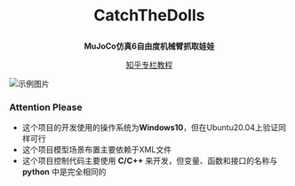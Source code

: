 # <p align="center"> CatchTheDolls </p>
**<p align="center"> MuJoCo仿真6自由度机械臂抓取娃娃 </p>**
<p align="center"><a href="https://www.zhihu.com/column/c_1828418730348134401">知乎专栏教程</a></p>

  
![示例图片](./asserts/demo4.gif "抓娃娃仿真效果")

### Attention Please
- 这个项目的开发使用的操作系统为**Windows10**，但在Ubuntu20.04上验证同样可行
- 这个项目模型场景布置主要依赖于XML文件
- 这个项目控制代码主要使用 **C/C++** 来开发，但变量、函数和接口的名称与 **python** 中是完全相同的
